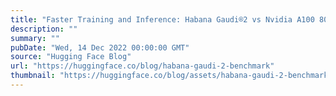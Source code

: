```yaml
---
title: "Faster Training and Inference: Habana Gaudi®2 vs Nvidia A100 80GB"
description: ""
summary: ""
pubDate: "Wed, 14 Dec 2022 00:00:00 GMT"
source: "Hugging Face Blog"
url: "https://huggingface.co/blog/habana-gaudi-2-benchmark"
thumbnail: "https://huggingface.co/blog/assets/habana-gaudi-2-benchmark/thumbnail.png"
---
```


